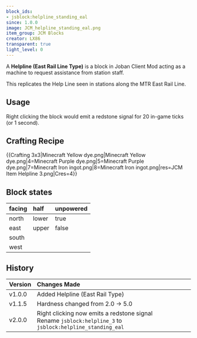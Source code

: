 ```yaml
---
block_ids:
- jsblock:helpline_standing_eal
since: 1.0.0
image: JCM_helpline_standing_eal.png
item_group: JCM Blocks
creator: LX86
transparent: true
light_level: 0
---
```


A **Helpline (East Rail Line Type)** is a block in Joban Client Mod acting as a machine to request assistance from station staff. 

This replicates the Help Line seen in stations along the MTR East Rail Line.

## Usage
Right clicking the block would emit a redstone signal for 20 in-game ticks (or 1 second).

## Crafting Recipe
{{Crafting 3x3|Minecraft Yellow dye.png|Minecraft Yellow dye.png|4=Minecraft Purple dye.png|5=Minecraft Purple dye.png|7=Minecraft Iron ingot.png|8=Minecraft Iron ingot.png|res=JCM Item Helpline 3.png|Cres=4}}

## Block states
| facing | half  | unpowered |
|:-------|:------|:----------|
| north  | lower | true      |
| east   | upper | false     |
| south  |       |           |
| west   |       |           |

## History
| Version | Changes Made                                                                                                 |
|:--------|:-------------------------------------------------------------------------------------------------------------|
| v1.0.0  | Added Helpline (East Rail Type)                                                                              |
| v1.1.5  | Hardness changed from 2.0 -> 5.0                                                                             |
| v2.0.0  | Right clicking now emits a redstone signal<br>Rename `jsblock:helpline_3` to `jsblock:helpline_standing_eal` |